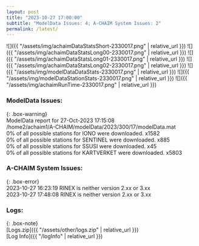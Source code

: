 ```yaml
---
layout: post
title: "2023-10-27 17:00:00"
subtitle: "ModelData Issues: 4; A-CHAIM System Issues: 2"
permalink: /latest/
---
```


![]({{ "/assets/img/achaimDataStatsShort-2330017.png" | relative_url }})
![]({{ "/assets/img/achaimDataStatsLong00-2330017.png" | relative_url }})
![]({{ "/assets/img/achaimDataStatsLong01-2330017.png" | relative_url }})
![]({{ "/assets/img/achaimDataStatsLong02-2330017.png" | relative_url }})
![]({{ "/assets/img/modelDataDataStats-2330017.png" | relative_url }})
![]({{ "/assets/img/modelDataStationStats-2330017.png" | relative_url }})
![]({{ "/assets/img/achaimRunTime-2330017.png" | relative_url }})


### ModelData Issues:  
  
{: .box-warning}  
 ModelData report for 27-Oct-2023 17:15:08   
 /home2/achaim1/A-CHAIM/modelData/2023/300/17/modelData.mat   
 0% of all possible stations for IONO were downloaded. x1582   
 0% of all possible stations for SENTINEL were downloaded. x885   
 0% of all possible stations for SSUSI were downloaded. x45   
 0% of all possible stations for KARTVERKET were downloaded. x5803   
  
### A-CHAIM System Issues:  
  
{: .box-error}  
2023-10-27 16:23:19 RINEX is neither version 2.xx or 3.xx  
2023-10-27 17:48:08 RINEX is neither version 2.xx or 3.xx  

### Logs:  
  
{: .box-note}  
[Logs.zip]({{ "/assets/other/logs.zip" | relative_url }})  
[Log Info]({{ "/logInfo" | relative_url }})  
